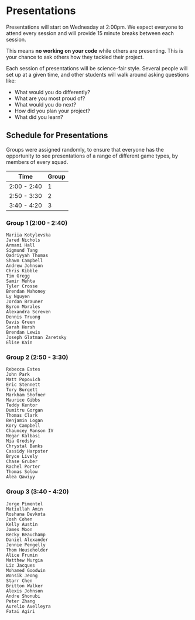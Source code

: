 # Presentations

Presentations will start on Wednesday at 2:00pm. We expect everyone to attend every session
and will provide 15 minute breaks between each session.

This means **no working on your code** while others are presenting. This is your chance
to ask others how they tackled their project.

Each session of presentations will be science-fair style. Several people will set up at
a given time, and other students will walk around asking questions like:

- What would you do differently?
- What are you most proud of?
- What would you do next?
- How did you plan your project?
- What did you learn?

## Schedule for Presentations
Groups were assigned randomly, to ensure that everyone has the opportunity to see presentations of a range of different game types, by members of every squad.

| Time        |  Group |
|---          |---     |
| 2:00 - 2:40 | 1      |
| 2:50 - 3:30 | 2      |
| 3:40 - 4:20 | 3      |

### Group 1 (2:00 - 2:40)
```text
Mariia Kotylevska
Jared Nichols
Armani Hall
Sigmund Tang
Qadriyyah Thomas
Shawn Campbell
Andrew Johnson
Chris Kibble
Tim Gregg
Samir Mehta
Tyler Crosse
Brendan Mahoney
Ly Nguyen
Jordan Brauner
Byron Morales
Alexandra Screven
Dennis Truong
Davis Green
Sarah Hersh
Brendan Lewis
Joseph Glatman Zaretsky
Elise Kain
```
### Group 2 (2:50 - 3:30)
```text
Rebecca Estes
John Park
Matt Popovich
Eric Stennett
Tory Burgett
Markham Shofner
Maurice Gibbs
Teddy Kentor
Dumitru Gorgan
Thomas Clark
Benjamin Logan
Kory Campbell
Chauncey Manson IV
Negar Kalbasi
Mia Grodsky
Chrystal Banks
Cassidy Harpster
Bryce Lively
Chase Gruber
Rachel Porter
Thomas Solow
Alea Qawiyy
```
### Group 3 (3:40 - 4:20)
```text
Jorge Pimentel
Matiullah Amin
Roshana Devkota
Josh Cohen
Kelly Austin
James Moon
Becky Beauchamp
Daniel Alexander
Jennie Pengelly
Thom Householder
Alice Frumin
Matthew Murgia
Liz Jacques
Mohamed Goodwin
Wonsik Jeong
Starr Chen
Britton Walker
Alexis Johnson
Andre Shonubi
Peter Zhang
Aurelio Avelleyra
Fatai Agiri
```
